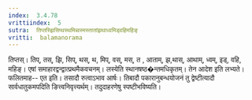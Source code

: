 ```yaml
---
index:  3.4.78
vrittiindex:  5
sutra:  तिप्तस्झिसिप्थस्थमिब्वस्मस्तातांझथाध्वमिड्वहिमहिङ्
vritti:  balamanorama 
---
```


तिप्तस्। तिप्, तस्, झि, सिप्, थस्, थ, मिप्, वस्, मस्, त , आताम्, झ,थास्, आथाम्, ध्वम्, इड्, वहि, महिङ्। एषां समाहारद्वन्द्वात्प्रथमैकवचनम्। लस्येति स्थानषष्ठ�न्तमधिकृतम्। तेन आदेश इति लभ्यते। फलितमाह-- एत इति। तसादौ रुत्वाऽभाव आर्षः। तिबादौ पकारानुबन्धयोजनं तु द्वेष्टीत्यादौ सार्वधातुकमपदिति ङित्त्वनिवृत्त्यर्थम्। तदुदाहरणेषु स्पष्टीभविष्यति। 

